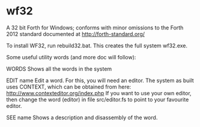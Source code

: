 # wf32
A 32 bit Forth for Windows; conforms with minor omissions to the Forth 2012 standard
documented at http://forth-standard.org/

To install WF32, run rebuild32.bat. This creates the full system wf32.exe.

Some useful utility words (and more doc will follow):

WORDS      Shows all the words in the system

EDIT name  Edit a word. For this, you will need an editor. The system as built
           uses CONTEXT, which can be obtained from here: http://www.contexteditor.org/index.php
           If you want to use your own editor, then change the word (editor) in file src/editor.fs 
           to point to your favourite editor.
           
SEE name   Shows a description and disassembly of the word.

 
